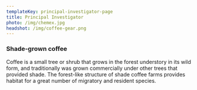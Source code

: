```yaml
---
templateKey: principal-investigator-page
title: Principal Investigator
photo: /img/chemex.jpg
headshot: /img/coffee-gear.png
---
```

### Shade-grown coffee

Coffee is a small tree or shrub that grows in the forest understory in its wild form, and traditionally was grown commercially under other trees that provided shade. The forest-like structure of shade coffee farms provides habitat for a great number of migratory and resident species.
